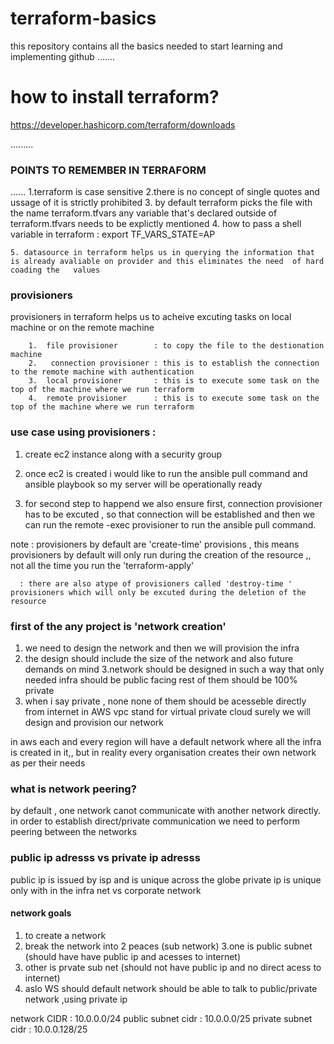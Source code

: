 # terraform-basics

this repository contains all the basics needed to start learning and implementing github
.......

# how to install terraform?
https://developer.hashicorp.com/terraform/downloads

.........

###   POINTS TO REMEMBER IN TERRAFORM
......
     1.terraform is case sensitive
     2.there is no concept of single quotes and ussage of it is strictly prohibited
    3. by default terraform picks the file with the name terraform.tfvars any variable that's declared outside of terraform.tfvars needs to be explictly mentioned
    4. how to pass a shell variable in terraform : export TF_VARS_STATE=AP

    5. datasource in terraform helps us in querying the information that is already avaliable on provider and this eliminates the need  of hard coading the   values


 ### provisioners   
 provisioners in terraform helps us to acheive excuting tasks on local machine or on the remote machine

        1.  file provisioner        : to copy the file to the destionation machine
        2.   connection provisioner : this is to establish the connection to the remote machine with authentication
        3.  local provisioner       : this is to execute some task on the top of the machine where we run terraform
        4.  remote provisioner      : this is to execute some task on the top of the machine where we run terraform


### use case using provisioners :
  1. create ec2 instance along with a security group 
  2.  once ec2 is created i would like to run the ansible pull command and ansible playbook so my server will be operationally ready

  3. for second step to happend we also ensure first, connection provisioner has to be excuted , so that connection will be established and then we can run the remote -exec provisioner to run the ansible pull command.


note : provisioners by default are 'create-time' provisions , this means provisioners by default will only run during the creation of the resource ,, not all the time you run the 'terraform-apply'

      : there are also atype of provisioners called 'destroy-time ' provisioners which will only be excuted during the deletion of the resource

### first of the any project is 'network creation'

1. we need to design the network and then we will provision the infra
2. the design should include the size of the network and also future demands on mind 
3.network should be designed in such a way that only needed infra should be public facing rest of them should be 100% private
4. when i say private , none none of them should be acesseble directly from internet
in AWS vpc stand for virtual private cloud
surely we will design and provision our network

in aws each and every region will have a default network where all the infra is created in it,, but in reality every organisation creates their own network as per their needs 


### what is network peering?
by default , one network canot communicate with another network directly. in order to establish direct/private communication we need to perform peering between the networks

### public ip adresss vs private ip adresss

public ip is issued by isp  and is unique across the globe
private ip is unique only with in the infra net vs corporate network

#### network goals

 1. to create a network
 2. break the network into 2 peaces (sub network)
 3.one is public subnet (should have have public  ip and acesses to internet)
 4. other is prvate sub net (should not have public ip and no direct acess to internet)
 5. aslo WS should default network should be able to talk to public/private network ,using private ip


   network CIDR :  10.0.0.0/24
   public subnet cidr :  10.0.0.0/25
   private subnet cidr : 10.0.0.128/25